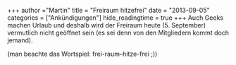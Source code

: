 +++
author ="Martin"
title = "Freiraum hitzefrei"
date = "2013-09-05"
categories = ["Ankündigungen"]
hide_readingtime = true
+++
Auch Geeks machen Urlaub und deshalb wird der Freiraum heute (5. September) vermutlich nicht geöffnet sein (es sei denn von den Mitgliedern kommt doch jemand).

(man beachte das Wortspiel: frei-raum–hitze-frei ;))
